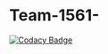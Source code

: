 # Team-1561-

[![Codacy Badge](https://api.codacy.com/project/badge/Grade/c670d6b87d6f4da68793491acee2b8dd)](https://app.codacy.com/gh/BuildForSDGCohort2/Team-1561?utm_source=github.com&utm_medium=referral&utm_content=BuildForSDGCohort2/Team-1561&utm_campaign=Badge_Grade_Settings)
